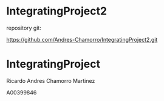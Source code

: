 # IntegratingProject2

repository git:

https://github.com/Andres-Chamorro/IntegratingProject2.git

# IntegratingProject

Ricardo Andres Chamorro Martinez

A00399846
